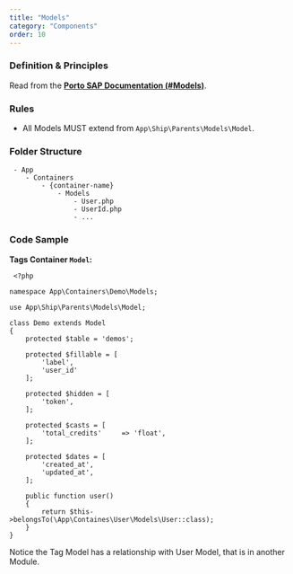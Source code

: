 ```yaml
---
title: "Models"
category: "Components"
order: 10
---
```


### Definition & Principles

Read from the [**Porto SAP Documentation (#Models)**](https://github.com/Mahmoudz/Porto#Models).

### Rules

- All Models MUST extend from `App\Ship\Parents\Models\Model`.

### Folder Structure

	 - App
	    - Containers
	        - {container-name}
	            - Models
	                - User.php
	                - UserId.php
	                - ... 

### Code Sample

**Tags Container `Model`:** 

	 <?php
	
	namespace App\Containers\Demo\Models;
	
	use App\Ship\Parents\Models\Model;
	
	class Demo extends Model
	{
	    protected $table = 'demos';
	
	    protected $fillable = [
	        'label',
	        'user_id'
	    ];
	
	    protected $hidden = [
	        'token',
	    ];
	  
	    protected $casts = [
	        'total_credits'     => 'float',
	    ];
	  
	    protected $dates = [
	        'created_at',
	        'updated_at',
	    ];
	
	    public function user()
	    {
	        return $this->belongsTo(\App\Containes\User\Models\User::class);
	    }
	} 
Notice the Tag Model has a relationship with User Model, that is in another Module.
